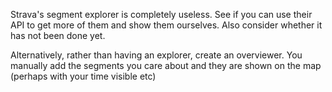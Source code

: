 Strava's segment explorer is completely useless. See if you can use their API
to get more of them and show them ourselves.  Also consider whether it has not
been done yet.

Alternatively, rather than having an explorer, create an overviewer. You
manually add the segments you care about and they are shown on the map (perhaps
with your time visible etc)

